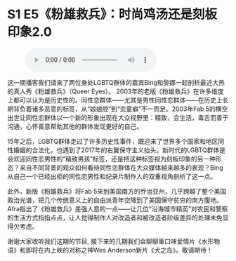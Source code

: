 # S1 E5《粉雄救兵》：时尚鸡汤还是刻板印象2.0

<figure>
    <figcaption></figcaption>
    <audio
        controls
        src="./audio.mp3">
            Your browser does not support the
            <code>audio</code> element.
    </audio>
</figure>

<p>这一期播客我们请来了两位身处LGBTQ群体的嘉宾Bing和黎娜一起剖析最近大热的真人秀《粉雄救兵》（Queer Eyes）。
2003年的老版《粉雄救兵》在许多维度上都可以认为是历史性的。同性恋群体——尤其是男性同性恋群体——在历史上长期背负着诸多恶意的标签，从“娘娘腔”到“恋童癖”不一而足。2003年Fab 5的横空出世让同性恋群体以一个新的形象出现在大众视野里：精致，会生活，毒舌而善于沟通，心怀善意帮助其他的群体发现更好的自己。</p>
<p>15年之后，LGBTQ群体走过了许多历史性事件，既迎来了世界多个国家和地区同性婚姻的合法化，也遇到了2017年的右翼保守主义抬头。新时代的LGBTQ群体是会欢迎同性恋男性的“精致男孩”标签，还是把这种标签视为刻板印象的另一种形态？来自不同背景的观众如何看待同性恋群体在大众媒体越来越多的表现？Bing从自己一个已经出柜的同性恋男性和纪录片制作人的双重视角剖析了这一点。</p>
<p>此外，新版《粉雄救兵》将Fab 5来到美国南方的乔治亚州，几乎跨越了整个美国政治光谱，把几个传统意义上的自由派青年空降到了美国保守贫穷的南方腹地。Afra指出了《粉雄救兵》差强人意的一点——让几位“沿海城市精英”对农民和警察的生活方式指指点点，让人觉得制作人对改造者和被改造者阶级差异的处理未免显得欠考虑。</p>
<p>谢谢大家收听我们这期的节目, 接下来的几期我们会聊聊重口味爱情片《水形物语》和即将在内上映的对称之神Wes Anderson新片《犬之岛》。敬请期待！</p>
